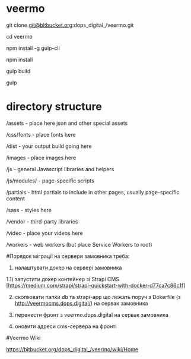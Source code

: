 # veermo

git clone git@bitbucket.org:dops_digital_/veermo.git

cd veermo

npm install -g gulp-cli

npm install

gulp build

gulp

# directory structure

/assets - place here json and other special assets

/css/fonts - place fonts here

/dist - your output build going here

/images - place images here

/js - general Javascript libraries and helpers

/js/modules/ - page-specific scripts

/partials - html partials to include in other pages, usually page-specific content

/sass - styles here

/vendor - third-party libraries

/video - place your videos here

/workers - web workers (but place Service Workers to root)

#Порядок міграції на сервери замовника треба:

1) налаштувати докер на сервері замовника

1.1) запустити докер контейнер зі Strapi CMS [https://medium.com/strapi/strapi-quickstart-with-docker-d77ca7c86c1f]

2) скопіювати папки db та strapi-app що лежать поруч з Dokerfile (з http://veermocms.dops.digital/) на сервак замовника 

3) перенести фронт з veermo.dops.digital на сервак замовника

4) оновити адреси cms-сервера на фронті

#Veermo Wiki

https://bitbucket.org/dops_digital_/veermo/wiki/Home

